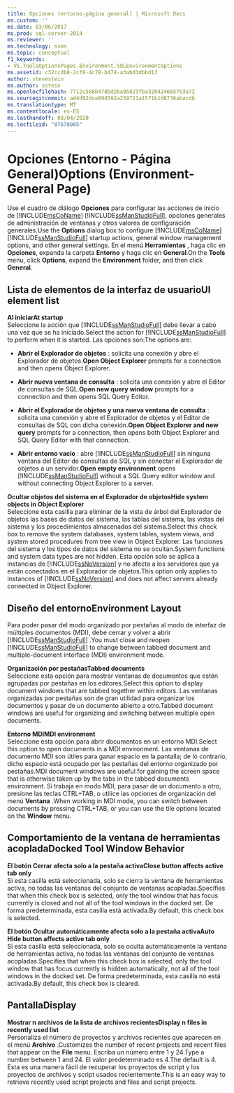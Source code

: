 ```yaml
---
title: Opciones (entorno-página general) | Microsoft Docs
ms.custom: ''
ms.date: 03/06/2017
ms.prod: sql-server-2014
ms.reviewer: ''
ms.technology: ssms
ms.topic: conceptual
f1_keywords:
- VS.ToolsOptionsPages.Environment.SQLEnvironmentOptions
ms.assetid: c32ccdb8-2cf8-4c78-b474-a3abd3dbbd13
author: stevestein
ms.author: sstein
ms.openlocfilehash: 7712c568b478bd2ba958237ba3204246657b3a72
ms.sourcegitcommit: ad4d92dce894592a259721a1571b1d8736abacdb
ms.translationtype: MT
ms.contentlocale: es-ES
ms.lasthandoff: 08/04/2020
ms.locfileid: "87678005"
---
```

# <a name="options-environment-general-page"></a><span data-ttu-id="b7f30-102">Opciones (Entorno - Página General)</span><span class="sxs-lookup"><span data-stu-id="b7f30-102">Options (Environment-General Page)</span></span>
  <span data-ttu-id="b7f30-103">Use el cuadro de diálogo **Opciones** para configurar las acciones de inicio de [!INCLUDE[msCoName](../../includes/msconame-md.md)] [!INCLUDE[ssManStudioFull](../../includes/ssmanstudiofull-md.md)], opciones generales de administración de ventanas y otros valores de configuración generales.</span><span class="sxs-lookup"><span data-stu-id="b7f30-103">Use the **Options** dialog box to configure [!INCLUDE[msCoName](../../includes/msconame-md.md)] [!INCLUDE[ssManStudioFull](../../includes/ssmanstudiofull-md.md)] startup actions, general window management options, and other general settings.</span></span> <span data-ttu-id="b7f30-104">En el menú **Herramientas** , haga clic en **Opciones**, expanda la carpeta **Entorno** y haga clic en **General**.</span><span class="sxs-lookup"><span data-stu-id="b7f30-104">On the **Tools** menu, click **Options**, expand the **Environment** folder, and then click **General**.</span></span>  
  
## <a name="ui-element-list"></a><span data-ttu-id="b7f30-105">Lista de elementos de la interfaz de usuario</span><span class="sxs-lookup"><span data-stu-id="b7f30-105">UI element list</span></span>  
 <span data-ttu-id="b7f30-106">**Al iniciar**</span><span class="sxs-lookup"><span data-stu-id="b7f30-106">**At startup**</span></span>  
 <span data-ttu-id="b7f30-107">Seleccione la acción que [!INCLUDE[ssManStudioFull](../../includes/ssmanstudiofull-md.md)] debe llevar a cabo una vez que se ha iniciado.</span><span class="sxs-lookup"><span data-stu-id="b7f30-107">Select the action for [!INCLUDE[ssManStudioFull](../../includes/ssmanstudiofull-md.md)] to perform when it is started.</span></span> <span data-ttu-id="b7f30-108">Las opciones son:</span><span class="sxs-lookup"><span data-stu-id="b7f30-108">The options are:</span></span>  
  
-   <span data-ttu-id="b7f30-109">**Abrir el Explorador de objetos** : solicita una conexión y abre el Explorador de objetos.</span><span class="sxs-lookup"><span data-stu-id="b7f30-109">**Open Object Explorer** prompts for a connection and then opens Object Explorer.</span></span>  
  
-   <span data-ttu-id="b7f30-110">**Abrir nueva ventana de consulta** : solicita una conexión y abre el Editor de consultas de SQL.</span><span class="sxs-lookup"><span data-stu-id="b7f30-110">**Open new query window** prompts for a connection and then opens SQL Query Editor.</span></span>  
  
-   <span data-ttu-id="b7f30-111">**Abrir el Explorador de objetos y una nueva ventana de consulta** : solicita una conexión y abre el Explorador de objetos y el Editor de consultas de SQL con dicha conexión.</span><span class="sxs-lookup"><span data-stu-id="b7f30-111">**Open Object Explorer and new query** prompts for a connection, then opens both Object Explorer and SQL Query Editor with that connection.</span></span>  
  
-   <span data-ttu-id="b7f30-112">**Abrir entorno vacío** : abre [!INCLUDE[ssManStudioFull](../../includes/ssmanstudiofull-md.md)] sin ninguna ventana del Editor de consultas de SQL y sin conectar el Explorador de objetos a un servidor.</span><span class="sxs-lookup"><span data-stu-id="b7f30-112">**Open empty environment** opens [!INCLUDE[ssManStudioFull](../../includes/ssmanstudiofull-md.md)] without a SQL Query editor window and without connecting Object Explorer to a server.</span></span>  
  
 <span data-ttu-id="b7f30-113">**Ocultar objetos del sistema en el Explorador de objetos**</span><span class="sxs-lookup"><span data-stu-id="b7f30-113">**Hide system objects in Object Explorer**</span></span>  
 <span data-ttu-id="b7f30-114">Seleccione esta casilla para eliminar de la vista de árbol del Explorador de objetos las bases de datos del sistema, las tablas del sistema, las vistas del sistema y los procedimientos almacenados del sistema.</span><span class="sxs-lookup"><span data-stu-id="b7f30-114">Select this check box to remove the system databases, system tables, system views, and system stored procedures from tree view in Object Explorer.</span></span> <span data-ttu-id="b7f30-115">Las funciones del sistema y los tipos de datos del sistema no se ocultan.</span><span class="sxs-lookup"><span data-stu-id="b7f30-115">System functions and system data types are not hidden.</span></span> <span data-ttu-id="b7f30-116">Esta opción solo se aplica a instancias de [!INCLUDE[ssNoVersion](../../includes/ssnoversion-md.md)] y no afecta a los servidores que ya están conectados en el Explorador de objetos.</span><span class="sxs-lookup"><span data-stu-id="b7f30-116">This option only applies to instances of [!INCLUDE[ssNoVersion](../../includes/ssnoversion-md.md)] and does not affect servers already connected in Object Explorer.</span></span>  
  
## <a name="environment-layout"></a><span data-ttu-id="b7f30-117">Diseño del entorno</span><span class="sxs-lookup"><span data-stu-id="b7f30-117">Environment Layout</span></span>  
 <span data-ttu-id="b7f30-118">Para poder pasar del modo organizado por pestañas al modo de interfaz de múltiples documentos (MDI), debe cerrar y volver a abrir [!INCLUDE[ssManStudioFull](../../includes/ssmanstudiofull-md.md)] .</span><span class="sxs-lookup"><span data-stu-id="b7f30-118">You must close and reopen [!INCLUDE[ssManStudioFull](../../includes/ssmanstudiofull-md.md)] to change between tabbed document and multiple-document interface (MDI) environment mode.</span></span>  
  
 <span data-ttu-id="b7f30-119">**Organización por pestañas**</span><span class="sxs-lookup"><span data-stu-id="b7f30-119">**Tabbed documents**</span></span>  
 <span data-ttu-id="b7f30-120">Seleccione esta opción para mostrar ventanas de documentos que estén agrupadas por pestañas en los editores.</span><span class="sxs-lookup"><span data-stu-id="b7f30-120">Select this option to display document windows that are tabbed together within editors.</span></span> <span data-ttu-id="b7f30-121">Las ventanas organizadas por pestañas son de gran utilidad para organizar los documentos y pasar de un documento abierto a otro.</span><span class="sxs-lookup"><span data-stu-id="b7f30-121">Tabbed document windows are useful for organizing and switching between multiple open documents.</span></span>  
  
 <span data-ttu-id="b7f30-122">**Entorno MDI**</span><span class="sxs-lookup"><span data-stu-id="b7f30-122">**MDI environment**</span></span>  
 <span data-ttu-id="b7f30-123">Seleccione esta opción para abrir documentos en un entorno MDI.</span><span class="sxs-lookup"><span data-stu-id="b7f30-123">Select this option to open documents in a MDI environment.</span></span> <span data-ttu-id="b7f30-124">Las ventanas de documento MDI son útiles para ganar espacio en la pantalla; de lo contrario, dicho espacio está ocupado por las pestañas del entorno organizado por pestañas.</span><span class="sxs-lookup"><span data-stu-id="b7f30-124">MDI document windows are useful for gaining the screen space that is otherwise taken up by the tabs in the tabbed documents environment.</span></span> <span data-ttu-id="b7f30-125">Si trabaja en modo MDI, para pasar de un documento a otro, presione las teclas CTRL+TAB, o utilice las opciones de organización del menú **Ventana** .</span><span class="sxs-lookup"><span data-stu-id="b7f30-125">When working in MDI mode, you can switch between documents by pressing CTRL+TAB, or you can use the tile options located on the **Window** menu.</span></span>  
  
## <a name="docked-tool-window-behavior"></a><span data-ttu-id="b7f30-126">Comportamiento de la ventana de herramientas acoplada</span><span class="sxs-lookup"><span data-stu-id="b7f30-126">Docked Tool Window Behavior</span></span>  
 <span data-ttu-id="b7f30-127">**El botón Cerrar afecta solo a la pestaña activa**</span><span class="sxs-lookup"><span data-stu-id="b7f30-127">**Close button affects active tab only**</span></span>  
 <span data-ttu-id="b7f30-128">Si esta casilla está seleccionada, solo se cierra la ventana de herramientas activa, no todas las ventanas del conjunto de ventanas acopladas.</span><span class="sxs-lookup"><span data-stu-id="b7f30-128">Specifies that when this check box is selected, only the tool window that has focus currently is closed and not all of the tool windows in the docked set.</span></span> <span data-ttu-id="b7f30-129">De forma predeterminada, esta casilla está activada.</span><span class="sxs-lookup"><span data-stu-id="b7f30-129">By default, this check box is selected.</span></span>  
  
 <span data-ttu-id="b7f30-130">**El botón Ocultar automáticamente afecta solo a la pestaña activa**</span><span class="sxs-lookup"><span data-stu-id="b7f30-130">**Auto Hide button affects active tab only**</span></span>  
 <span data-ttu-id="b7f30-131">Si esta casilla está seleccionada, solo se oculta automáticamente la ventana de herramientas activa, no todas las ventanas del conjunto de ventanas acopladas.</span><span class="sxs-lookup"><span data-stu-id="b7f30-131">Specifies that when this check box is selected, only the tool window that has focus currently is hidden automatically, not all of the tool windows in the docked set.</span></span> <span data-ttu-id="b7f30-132">De forma predeterminada, esta casilla no está activada.</span><span class="sxs-lookup"><span data-stu-id="b7f30-132">By default, this check box is cleared.</span></span>  
  
## <a name="display"></a><span data-ttu-id="b7f30-133">Pantalla</span><span class="sxs-lookup"><span data-stu-id="b7f30-133">Display</span></span>  
 <span data-ttu-id="b7f30-134">**Mostrar n archivos de la lista de archivos recientes**</span><span class="sxs-lookup"><span data-stu-id="b7f30-134">**Display n files in recently used list**</span></span>  
 <span data-ttu-id="b7f30-135">Personaliza el número de proyectos y archivos recientes que aparecen en el menú **Archivo** .</span><span class="sxs-lookup"><span data-stu-id="b7f30-135">Customizes the number of recent projects and recent files that appear on the **File** menu.</span></span> <span data-ttu-id="b7f30-136">Escriba un número entre 1 y 24.</span><span class="sxs-lookup"><span data-stu-id="b7f30-136">Type a number between 1 and 24.</span></span> <span data-ttu-id="b7f30-137">El valor predeterminado es 4.</span><span class="sxs-lookup"><span data-stu-id="b7f30-137">The default is 4.</span></span> <span data-ttu-id="b7f30-138">Esta es una manera fácil de recuperar los proyectos de script y los proyectos de archivos y script usados recientemente.</span><span class="sxs-lookup"><span data-stu-id="b7f30-138">This is an easy way to retrieve recently used script projects and files and script projects.</span></span>  
  
  
